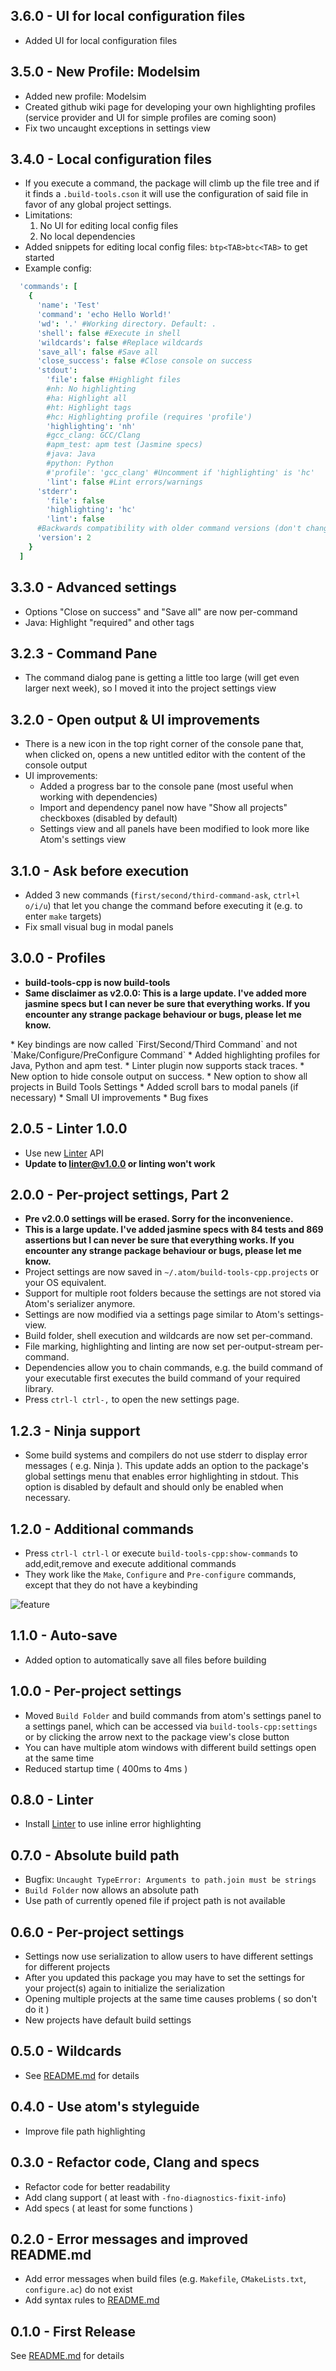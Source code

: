 ## 3.6.0 - UI for local configuration files
* Added UI for local configuration files

## 3.5.0 - New Profile: Modelsim
* Added new profile: Modelsim
* Created github wiki page for developing your own highlighting profiles (service provider and UI for simple profiles are coming soon)
* Fix two uncaught exceptions in settings view

## 3.4.0 - Local configuration files
* If you execute a command, the package will climb up the file tree and if it finds a `.build-tools.cson` it will use the configuration of said file in favor of any global project settings.
* Limitations:
  1. No UI for editing local config files
  2. No local dependencies
* Added snippets for editing local config files: `btp<TAB>btc<TAB>` to get started
* Example config:
``` coffee
  'commands': [
    {
      'name': 'Test'
      'command': 'echo Hello World!'
      'wd': '.' #Working directory. Default: .
      'shell': false #Execute in shell
      'wildcards': false #Replace wildcards
      'save_all': false #Save all
      'close_success': false #Close console on success
      'stdout':
        'file': false #Highlight files
        #nh: No highlighting
        #ha: Highlight all
        #ht: Highlight tags
        #hc: Highlighting profile (requires 'profile')
        'highlighting': 'nh'
        #gcc_clang: GCC/Clang
        #apm_test: apm test (Jasmine specs)
        #java: Java
        #python: Python
        #'profile': 'gcc_clang' #Uncomment if 'highlighting' is 'hc'
        'lint': false #Lint errors/warnings
      'stderr':
        'file': false
        'highlighting': 'hc'
        'lint': false
      #Backwards compatibility with older command versions (don't change it)
      'version': 2
    }
  ]
```

## 3.3.0 - Advanced settings
* Options "Close on success" and "Save all" are now per-command
* Java: Highlight "required" and other tags

## 3.2.3 - Command Pane
* The command dialog pane is getting a little too large (will get even larger next week), so I moved it into the project settings view

## 3.2.0 - Open output & UI improvements
* There is a new icon in the top right corner of the console pane that, when clicked on, opens a new untitled editor with the content of the console output
* UI improvements:
  * Added a progress bar to the console pane (most useful when working with dependencies)
  * Import and dependency panel now have "Show all projects" checkboxes (disabled by default)
  * Settings view and all panels have been modified to look more like Atom's settings view

## 3.1.0 - Ask before execution
* Added 3 new commands (`first/second/third-command-ask`, `ctrl+l o/i/u`) that let you change the command before executing it (e.g. to enter `make` targets)
* Fix small visual bug in modal panels

## 3.0.0 - Profiles
* <b> build-tools-cpp is now build-tools
* Same disclaimer as v2.0.0: This is a large update. I've added more jasmine specs but I can never be sure that everything works. If you encounter any strange package behaviour or bugs, please let me know.
</b>
* Key bindings are now called `First/Second/Third Command` and not `Make/Configure/PreConfigure Command`
* Added highlighting profiles for Java, Python and apm test.
* Linter plugin now supports stack traces.
* New option to hide console output on success.
* New option to show all projects in Build Tools Settings
* Added scroll bars to modal panels (if necessary)
* Small UI improvements
* Bug fixes

## 2.0.5 - Linter 1.0.0
* Use new [Linter](https://github.com/AtomLinter/Linter) API
* <b>Update to linter@v1.0.0 or linting won't work</b>

## 2.0.0 - Per-project settings, Part 2
* <b> Pre v2.0.0 settings will be erased. Sorry for the inconvenience.
* This is a large update. I've added jasmine specs with 84 tests and 869 assertions but I can never be sure that everything works. If you encounter any strange package behaviour or bugs, please let me know. </b>
* Project settings are now saved in `~/.atom/build-tools-cpp.projects` or your OS equivalent.
* Support for multiple root folders because the settings are not stored via Atom's serializer anymore.
* Settings are now modified via a settings page similar to Atom's settings-view.
* Build folder, shell execution and wildcards are now set per-command.
* File marking, highlighting and linting are now set per-output-stream per-command.
* Dependencies allow you to chain commands, e.g. the build command of your executable first executes the build command of your required library.
* Press `ctrl-l ctrl-,` to open the new settings page.

## 1.2.3 - Ninja support
* Some build systems and compilers do not use stderr to display error messages ( e.g. Ninja ). This update adds an option to the package's global settings menu that enables error highlighting in stdout. This option is disabled by default and should only be enabled when necessary.

## 1.2.0 - Additional commands
* Press `ctrl-l ctrl-l` or execute `build-tools-cpp:show-commands` to add,edit,remove and execute additional commands
* They work like the `Make`, `Configure` and `Pre-configure` commands, except that they do not have a keybinding

![feature](https://cloud.githubusercontent.com/assets/7817714/6352478/439f1004-bc43-11e4-9549-9f315cd7b2eb.png)

## 1.1.0 - Auto-save
* Added option to automatically save all files before building

## 1.0.0 - Per-project settings
* Moved `Build Folder` and build commands from atom's settings panel to a settings panel, which can be accessed via `build-tools-cpp:settings` or by clicking the arrow next to the package view's close button
* You can have multiple atom windows with different build settings open at the same time
* Reduced startup time ( 400ms to 4ms )

## 0.8.0 - Linter
* Install [Linter](https://atom.io/packages/linter) to use inline error highlighting

## 0.7.0 - Absolute build path
* Bugfix: `Uncaught TypeError: Arguments to path.join must be strings`
* `Build Folder` now allows an absolute path
* Use path of currently opened file if project path is not available

## 0.6.0 - Per-project settings
* Settings now use serialization to allow users to have different settings for different projects
* After you updated this package you may have to set the settings for your project(s) again to initialize the serialization
* Opening multiple projects at the same time causes problems ( so don't do it )
* New projects have default build settings

## 0.5.0 - Wildcards
* See [README.md](README.md) for details

## 0.4.0 - Use atom's styleguide
* Improve file path highlighting

## 0.3.0 - Refactor code, Clang and specs
* Refactor code for better readability
* Add clang support ( at least with `-fno-diagnostics-fixit-info`)
* Add specs ( at least for some functions )

## 0.2.0 - Error messages and improved README.md
* Add error messages when build files (e.g. `Makefile`, `CMakeLists.txt`, `configure.ac`) do not exist
* Add syntax rules to [README.md](README.md)

## 0.1.0 - First Release
See [README.md](README.md) for details

